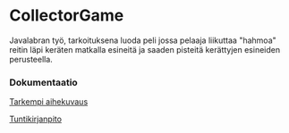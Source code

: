 # CollectorGame
Javalabran työ, tarkoituksena luoda peli jossa pelaaja liikuttaa "hahmoa" reitin läpi keräten matkalla esineitä ja saaden pisteitä kerättyjen esineiden perusteella.

### Dokumentaatio
[Tarkempi aihekuvaus](dokumentaatio/aiheenKuvausJaRakenne.md)

[Tuntikirjanpito](dokumentaatio/tuntikirjanpito.md)
